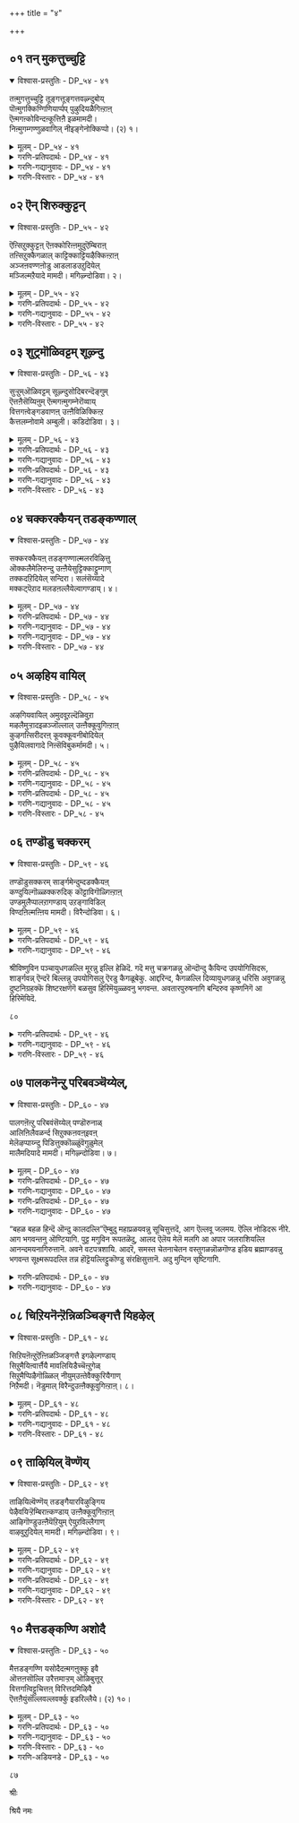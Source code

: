 +++
title = "४"

+++

## ०१  तन् मुकत्तुच्चुट्टि

<details open><summary>विश्वास-प्रस्तुतिः - DP_५४ - ४१</summary>

तऩ्मुगत्तुच्चुट्टि तूङ्गत्तूङ्गत्तवऴ्न्दुबोय्  
पॊऩ्मुगक्किण्गिणियार्प्पप् पुऴुदियळैगिऩ्ऱाऩ्  
ऎऩ्मगऩ्कोविन्दऩ्कूत्तिऩै इळमामदी।  
निऩ्मुगम्गण्णुळवागिल् नीइङ्गेनोक्किप्पो। (२) १।
</details>

<details><summary>मूलम् - DP_५४ - ४१</summary>

तऩ्मुगत्तुच्चुट्टि तूङ्गत्तूङ्गत्तवऴ्न्दुबोय्  
पॊऩ्मुगक्किण्गिणियार्प्पप् पुऴुदियळैगिऩ्ऱाऩ्  
ऎऩ्मगऩ्कोविन्दऩ्कूत्तिऩै इळमामदी।  
निऩ्मुगम्गण्णुळवागिल् नीइङ्गेनोक्किप्पो। (२) १।
</details>

<details><summary>गरणि-प्रतिपदार्थः - DP_५४ - ४१</summary>

तन्=तन्न, मुकत्तु=मुखद मेलण, चुट्टि=चुट्टिबॊट्टु, तूङ्ग=अलुगाडुत्ता\(अल्लाडुत्ता\), तूङ्ग=अल्लाडुत्ता इरलागि, पॊन्=हॊळॆयुव चिन्नद, मुकम्=मुखद, किण् किणि=किङ्किणिगळु, आर् प्प=सद्दुमाडुत्ता इरलागि, तवऴ्न्दु=तॆवळिकॊण्डु, पोय्=\(अङ्गळक्कॆ\)होगि, पुऴुदि=बीदियमण्णन्नु, अळैकिन्ऱान्=अळॆयुत्तिद्दानॆ, मा=मनोहरनाद, इळ=बाल\(ऎळॆय\)मदी=चन्द्रने, निन्=निनगॆ, मुकम्=मुखवू , कण्=कण्णुगळू, उळवाहिल्=इरुवुदादरॆ, ऎन्=नन्न, मगन्=मगनाद, कोविन्दन्= गोविन्दन, कूत्तिनै=बालचेष्टॆगळन्नु, नी=नीनु, इङ्गे=इल्लिये, नोक्कि=नोडि, पो=मुन्दॆ होगु.
</details>

<details><summary>गरणि-गद्यानुवादः - DP_५४ - ४१</summary>

तन्न मुखद मेलण चुट्टिबॊट्टु इत्त अत्त अल्लाडुत्ता इरलागि, हॊलॆयुव चिन्नद मुखवुळ्ळ किङ्किणिगळू सद्दु माडुत्ता इरलागि, तॆवळिकॊण्डु अङ्गळक्कॆ होगि बीदिय मण्णन्नु अळॆयुत्ता इद्दानॆ. मनोहरनाद बालचन्द्रने निनगॆ मुखवू कण्णुगळू इरुवुदादरॆ, नन्न मग गोविन्दन बाळचेष्तॆगळन्नु नीनु इल्लिये नोडि\(मुन्दक्कॆ\) होगु.\(१\)
</details>

<details><summary>गरणि-विस्तारः - DP_५४ - ४१</summary>

७१

मगुविन ऒन्दॊन्दु चलनॆयू नोडुववरिगॆ हर्ष तरुत्तदॆ.

मगुविन ऒन्दॊन्दु चलनॆयू नोडुववरिगॆ हर्ष तरुत्तदॆ. तॊट्टिलल्लि मलगिद्दु, अल्लिये कैगळन्नाडिसुवुदु कालु बडियुवुदु, मग्गुलागुवुदु, तलॆकुत्तिगॆगळन्नु चलिसुवुदु, नगुवुदु-मुन्तागवॆल्ल प्रारम्भद चलनॆगळु. कविदु तलॆयॆत्तुवुदु अवुगळ हिन्दॆये बरुवुदु. अदरल्लि तॆवळुवुदु ,मॊदलनॆय चलनॆ. मगु आग तन्न हॊट्टॆ, मुङ्गैगळु, मॊणकालुगळु अथवा कालबॆरळुगळन्नु उपयोगिसिकॊळ्ळुत्तदॆ. मगुविन चलनॆगू अदर बॆळ्वणीगॆगॆऊ ऎन्दरॆ वयस्सिगू निकट सम्बन्धविदॆ ऎन्नुत्तारॆ.

ई पाशुरदल्लि मगुवाद कृष्ण तॆवळलु मॊदलिट्टिद्दानॆ. हणॆय मेलिरुव चुट्टिबॊट्टू, कालिन किङ्किणिगळू तम्मतम्म कॆलस मडलु मॊदलागिवॆ. मुखद मेलॆ बॊट्टु ओडाडुत्तिदॆ ऎन्दरॆ मगुतॆवळुव चलनॆयॊन्दिगॆ अदु हणॆय मेलॆ अत्त इत्त ओलाडुत्तदॆ, अदरिन्द मुखद कान्तिहॆच्चुत्तदॆ. नोडुवुदक्कॆ इदॊन्दु सॊगसु. कालिन किरुगॆज्जॆग्ळु इम्पागि सद्दु माडुत्तवॆ. चिन्नदिन्दागि अवुगळ कान्तियू आकर्षकवागिवॆ. हीगॆ नोडुववर कण्णिगू किविगू मत्तु मनस्सिगू हर्ष तरुत्तदॆ.

तॆवळुवुदन्नु कलित मगु मनॆयल्लि उळियुवुदिल्ल. अदु मनॆयिन्द आचॆय जगत्तन्नु नोडलु मॊदलु माडुत्तदॆ. हागॆये, मगुवाद कृष्ण तॆवळिकॊण्डु अङ्गळक्कॆ होगुत्तानॆ. कैगॆ अल्लि सिक्कुवुदु मण्णु, कल्लुगळु, कैगळल्लि हुडिमण्णन्नु हिडिहिडियागि ऎत्ति कॆळक्कॆ चॆल्लुवुदु. इदॊन्दु इष्टवाद आट मगुविगॆ. आऴ्वाररु इदन्नु मण्णु अळॆयुवुदु ऎन्नुत्तारॆ.

बालकृष्ण ई मण्णु अळॆयुव आटवन्नु नॆलदमेलॆ मनॆय अङ्गळदल्लि नडसुत्तिद्दानॆ. आकाशदल्लि बालचन्द्रनिद्दानॆ. शुक्लपक्श्जद चन्द्रनन्नु वृद्धिचन्द्र ऎन्नुत्तारॆ. ऎन्दरॆ दिनदिनक्कॆ बॆळॆयतक्कवनु ऎन्दर्थ. बालकृष्णनू हागॆये वृद्धिहॊन्दतक्कवनु; बॆळॆयतक्कवनु

७२-missing in Main Book.

७३

नभोङ्गणदल्लि बालचन्द्र, नन्दन अङ्गणदल्लि बालकृष्ण. इवरिब्बरू ईग जॊतॆ- आटदल्लि जॊतॆ. यशोदॆ बालचन्द्रनन्नु करॆदु हेळुत्ताळॆ-- चन्द्र, ईगले नन्न गोविन्दन आटवन्नु इल्लिये नोडि होगु”. भगवन्तन ई “मण्णाट” यारिगू सुलभवागि लभिसुवुदल्ल. पुण्यशालिगॆ मात्रवे. गोकुलक्कॆ आ पुण्यविदॆ. चन्द्रनिगू अदु लभिसलॆन्दु यशोदॆय आशॆ.
</details>

## ०२  ऎन् शिरुक्कुट्टन्

<details open><summary>विश्वास-प्रस्तुतिः - DP_५५ - ४२</summary>

ऎऩ्सिऱुक्कुट्टऩ् ऎऩक्कोरिऩ्ऩमुदुऎम्बिराऩ्  
तऩ्सिऱुक्कैगळाल् काट्टिक्काट्टियऴैक्किऩ्ऱाऩ्  
अञ्जऩवण्णऩोडु आडलाडउऱुदियेल्  
मञ्जिल्मऱैयादे मामदी। मगिऴ्न्दोडिवा। २।
</details>

<details><summary>मूलम् - DP_५५ - ४२</summary>

ऎऩ्सिऱुक्कुट्टऩ् ऎऩक्कोरिऩ्ऩमुदुऎम्बिराऩ्  
तऩ्सिऱुक्कैगळाल् काट्टिक्काट्टियऴैक्किऩ्ऱाऩ्  
अञ्जऩवण्णऩोडु आडलाडउऱुदियेल्  
मञ्जिल्मऱैयादे मामदी। मगिऴ्न्दोडिवा। २।
</details>

<details><summary>गरणि-प्रतिपदार्थः - DP_५५ - ४२</summary>

ऎन्=नन्न\(यशोदॆय\), चिरु=चिक्क, कुट्टन्=मगनाद, ऎनक्कु=ननगॆ, ओर्=अपरूपवाद, इन्=इनिदाद, अमुदु=अमृतसमाननाद, ऎम्=ननगॆ \(नमगॆ\), पिरान्=ऒडॆयनागि देवरादवनु, तन्=तन्न, शिरु=पुट्ट, कैगळाल्=कैगळिन्द, काट्टि काट्टि=तोरिसितोरिसि, अऴैक्किन्ऱान्=\(निन्नन्नु\)करॆयुत्तिद्दानॆ. मा=सुन्दरनाद, मदी=चन्दिरने, अञ्जनवण्णनोडु= काडीगॆय बण्णदवनॊडनॆ, आडल्=आटवन्नु, आड=आडलु, उऱुदि येल्= इष्टवुळ्ळवनादरॆ, मञ्जिल्=मोडदल्लि, मऱैयादे=मरॆयागबेड, महिऴ्न्दु= आसक्तियिन्द\(आनन्ददिन्द\), ओडिवा=ओडि बा.
</details>

<details><summary>गरणि-गद्यानुवादः - DP_५५ - ४२</summary>

नन्न चिक्क मगनाद ननगॆ ऒन्दु अपरूपवाद मधुरवाद \(इनिदाद\) अमृतसमाननाद, नन्न देवरादवनु तन्न पुट्ट कैगळिन्द तोरिसितोरिसि निन्नन्नु करॆयुत्तिद्दानॆ. सुन्दरनाद चन्दिरने काडिगॆय बण्णदवनॊन्दिगॆ आटवन्नाडलु इष्टवुळ्ळवनादरॆ, मोडदल्लि मरॆयागबेड; आसक्तियिन्द ओडि बा .\(२\)
</details>

<details><summary>गरणि-विस्तारः - DP_५५ - ४२</summary>

७४

मगुवन्नु “देवरु”ऎन्दु भाविसि हागॆये नडॆदुकॊळ्ळुवुदु नम्मल्लिन सम्फ्रदाय; नम्म नाडिन संस्कृति.

सृष्टियल्लि दिनदिनवू हॊसहॊसरीतियल्लि आश्चर्यवन्नू आनन्दवन्नू तरुव वस्तुगळु हेरळवागिवॆ. चन्द्र अन्थ वस्तुगळल्लि ऒन्दु. अदर आकर्षणॆ ऎल्लर मेलॆयू इदॆ. चन्द्रनन्नु नोडि नलियद मनुष्यरिल्लवॆन्नबहुदु.

पुट्ट मगुवन्नु कङ्कुळल्लि ऎत्तिकॊण्डु, बॆळदिङ्गळ सञ्जॆगळल्लि चन्द्रनन्नु मगुविगॆ तोरिसुत्ता “चन्दमाम, बाबा” ऎन्दु करॆयुवुदु तायन्दिर वाडिकॆ. सृष्टिय ऒन्दु वस्तुवन्नु मगुविगॆ परिचय माडिकॊडलॆन्दो\!

चन्द्र बॆळगुववनु. बॆळकिन स्वरूपवे कृष्णनादरो “काडिगॆय बण्णदवनु” इवनॊन्दिगॆ आटवाडलु इष्टवुळ्ळवनादरॆ, चन्द्रने, ओडि बा ऎन्नुत्ताळॆ तायि यशोदॆ. बॆळकिगू कत्तलॆगू \(काडिगॆगू\) ऎष्टुमट्टिन स्नेह सम्बन्धगळिवॆ ऎम्बुदु ऎल्लरिगू तिळिद विषय. आदरॆ, कत्तलिन अन्तराळदल्लि बॆळकु अडगिदॆयॆन्दू, अदरिन्दले मिक्क ऎल्ल प्रकटवाद बॆळकुगळु ऎन्दू इल्लि सूचनॆ इरबहुदे? अथवा, मगु हेगॆ इरलि, अदक्कू चन्द्रनिगू यावागलू जोडि ऎन्दु सूचिसुवुदे?
</details>

## ०३  शुट्रमॊळिवट्टम् शूऴ्न्दु

<details open><summary>विश्वास-प्रस्तुतिः - DP_५६ - ४३</summary>

सुऱ्ऱुम्ऒळिवट्टम् सूऴ्न्दुसोदिबरन्दॆङ्गुम्  
ऎत्तऩैसॆय्यिऩुम् ऎऩ्मगऩ्मुगम्नेरॊव्वाय्  
वित्तगऩ्वेङ्गडवाणऩ् उऩ्ऩैविळिक्किऩ्ऱ  
कैत्तलम्नोवामे अम्बुली। कडिदोडिवा। ३।
</details>

<details><summary>मूलम् - DP_५६ - ४३</summary>

सुऱ्ऱुम्ऒळिवट्टम् सूऴ्न्दुसोदिबरन्दॆङ्गुम्  
ऎत्तऩैसॆय्यिऩुम् ऎऩ्मगऩ्मुगम्नेरॊव्वाय्  
वित्तगऩ्वेङ्गडवाणऩ् उऩ्ऩैविळिक्किऩ्ऱ  
कैत्तलम्नोवामे अम्बुली। कडिदोडिवा। ३।
</details>

<details><summary>गरणि-प्रतिपदार्थः - DP_५६ - ४३</summary>

अम्बुली=चन्दिरने, ऒळि=तेजस्सिन, वट्टम्=मण्डलवु, शुट्रम्=सुत्तलू, शूऴ्न्दु=आवरिसि, चोदि=ज्योति
</details>

<details><summary>गरणि-गद्यानुवादः - DP_५६ - ४३</summary>

७५
</details>

<details><summary>गरणि-प्रतिपदार्थः - DP_५६ - ४३</summary>

ऎङ्गुम्=ऎल्लॆल्लियू, परन्दु=हरडि, ऎत्तनै=ऎष्टु रीतियल्लि, शॆय्यिलुम्=अलङ्कार माडिकॊण्डरू सह, ऎन्=नन्न, मगन्=मगन, मुकम्=मुखमण्डलक्कॆ, नेर्=समनागि, ऒव्वाय्=होलिकॆ बरलारॆ\(होललारॆ\), वित्तकन्=विस्मयकारकनागि, वेङ्गडम्= तिरुपति बॆट्टद मेलॆ, वाणन्= वासिसुववनाद \(नन्न मगनु\), उन्नै=निन्नन्नु, विळिक्किन्ऱ=करॆयुत्तिरुव, कैतलम्=हस्तवु, नोवामे=नोवागदॆये, कडिदु=बेग, ओडिवा=ओडि बा.
</details>

<details><summary>गरणि-गद्यानुवादः - DP_५६ - ४३</summary>

अम्बुलिये, निन्न तेजस्सिन मण्डलवन्नु ज्योतियिन्द सुत्तलू आवरिसि, प्रकाशवन्नु ऎल्लॆल्लू हरडि ऎष्टॆष्टु रीतियल्लि अलङ्करिसिकॊण्डरू सह, नन्न मगन मुखमण्डलक्कॆ समनागि होलिकॆ बरलारॆ. विस्मयकारकनागि तिरुमलै मेलॆ वासिसुववनाद नन्न ई मगनु निन्नन्नु करॆयुत्तिरुव हस्तक्कॆ नोवागदॆ इरुवन्तॆ बेग ओडि बा.\(३\)
</details>

<details><summary>गरणि-विस्तारः - DP_५६ - ४३</summary>

अन्दवाद दुण्डु मुखवन्नु चन्द्रनिगॆ होलिसुवुदु वाडिकॆ. चन्द्रन मुख दुण्डु, तेजोमय. अवन सौम्य तेजस्सु अवन सुत्तलू आवरिसिरुत्तदॆ. अवनु तन्न प्रकाशवन्नु ऎल्लकडॆयू हरडुत्तानॆ. चन्द्रन बॆळकु बिद्द कडॆयन्नॆल्ला, वस्तुगळन्नॆल्ला सुन्दरवागि मूडुत्तदॆ. चन्द्रनिगॆ इष्टॆल्ल विशेषणगळिद्दरू यशोदॆयॆन्नुत्ताळॆ; “चन्द्रा, नन्न मगन मुखमण्डलवन्नु नोडु. नीनॆन्दिगू अवनिगॆ समनागलारॆ. निनगॆ कारणगॊत्तॆ? तिरुमलॆय ऒडॆयनाद वॆङ्कटेश्वरने नन्न मगनागि अवतरिसिरुवुदरिन्द, अवन दिव्यसौन्दर्यवन्नु समतूगुववरू इल्ल; मीरिसुववरन्तू इल्लवे इल्ल”. भगवन्त कोटिकोटि मन्मथ सुन्दरनल्लवे\!

७६
</details>

## ०४  चक्करक्कैयन् तडङ्कण्णाल्

<details open><summary>विश्वास-प्रस्तुतिः - DP_५७ - ४४</summary>

सक्करक्कैयऩ् तडङ्गण्णाल्मलरविऴित्तु  
ऒक्कलैमेलिरुन्दु उऩ्ऩैयेसुट्टिक्काट्टुम्गाण्  
तक्कदऱिदियेल् सन्दिरा। सलंसॆय्यादे  
मक्कट्पॆऱाद मलडऩल्लैयेल्वागण्डाय्। ४।
</details>

<details><summary>मूलम् - DP_५७ - ४४</summary>

सक्करक्कैयऩ् तडङ्गण्णाल्मलरविऴित्तु  
ऒक्कलैमेलिरुन्दु उऩ्ऩैयेसुट्टिक्काट्टुम्गाण्  
तक्कदऱिदियेल् सन्दिरा। सलंसॆय्यादे  
मक्कट्पॆऱाद मलडऩल्लैयेल्वागण्डाय्। ४।
</details>

<details><summary>गरणि-प्रतिपदार्थः - DP_५७ - ४४</summary>

चक्करक्कैयन्=चक्रवन्नु कैयल्लि हिडिदवनाद \(चक्रपाणियाद\)-बालकृष्णनु, ऒक्कलै=सॊण्टद, मेल्=मेलॆ, इरुन्दु=इद्दुकॊण्डु, तड=विशालवाद, कण्णाल्=कण्णुगळिन्द, मलर=अरळिसि, विऴित्तु=गमनिसि, उन्नैये=निन्नन्ने, चुट्टि=गुरुतिट्टु, काट्टुम् काण्=तोरिसुत्तिद्दानॆ, काणॆया, चन्दिरा=चन्दिरन्,तक्कदु=युक्कवादद्दु यावुदॆन्दु, अऱिदियेल्=अरितवनादरॆ, मक्कळ्=मक्कळन्नु, पॆऱाद=हडॆयद \(पडॆयद\), मलडन्=गॊड्डु, अल्लैयेल्=अल्लदिद्दरॆ, चलम्=छलवन्नु\(हटवन्नु\), शॆय्यादे=माडदॆ, वाकण्डाय्=बा, कण्डॆया?
</details>

<details><summary>गरणि-गद्यानुवादः - DP_५७ - ४४</summary>
<details><summary>गरणि-प्रतिपदार्थः - ५८</summary>
</details>

चक्रवन्नु कैयल्लि हिडिदवनाद इवनु \(नन्न=यशोदॆय\)सॊन्तद मेलिद्दुकॊण्डु, विशालवाद कण्णुगळन्नु अरळिसि निन्नन्ने गमनिसुत्ता गुरुतिट्टु तोरिसुत्तिद्दानॆ काणॆया? चन्दिरने युक्तवादद्दु यावुदॆन्दु नीनु अरितवनादरॆ, मक्कळन्नु हडॆयद गॊड्डू अल्लदिद्दरॆ, हटमाडदॆ बा, कण्डॆया.\(४\)
</details>

<details><summary>गरणि-गद्यानुवादः - DP_५७ - ४४</summary>

मगुवाद कृष्णन कैयल्लि शङ्ख चक्रगळ रेखॆगळु शोभिसुत्तिवॆ ऎन्दु हिन्दिन ऒन्दु पाशुरदल्लि हेळलागिदॆ. अल्लदॆ, चक्रायुधवन्नु बलगैयल्लि धरिसिरुव श्रीमन्नारायणने कृष्णनागि अवतरिसिरुवुदरिन्द इवनु “चक्रपाणि”- चक्रवन्नु कैयल्लि हिडिदवनु.
</details>

<details><summary>गरणि-विस्तारः - DP_५७ - ४४</summary>

प्रकृति यावागलू सुन्दर, आकर्षणीय. अदरल्लि

७७

तेजोगोळगळाद सूर्य, चन्द्ररु ऎल्लरिगू आकर्षणीय. मक्कळिगू सह चन्द्रनॆन्दरॆ प्रीति, आह्लाद. अवनन्नु नोडबेकॆन्दु कुतूहल, आशॆ. ई कारणदिन्दले मगुवाद कृष्णनू सह “तन्न विशालवाद कण्णुगळन्नु अरळिसि, चन्द्रनन्ने गमनिसुत्ता गुरुतिट्टु नोडुत्तिद्दानॆ”-ऎन्नुत्ताळॆ यशोदॆ.

तमगॆ बेकादद्दु बरदिद्दरॆ हटमाडुववरु मक्कळु. हिरियरॆन्निसिदवरु मक्कळ इङ्गितवन्नु अरियतक्कवरु. मक्कळ आशॆयन्नु पूर्णगॊळिसुवुदु, अवरन्नु सन्तोषपडिसुवुदु मक्कळन्नु हॆत्तवरिगॆ तिळिद विषय. गॊड्डु मनुष्यरिगॆ करुणॆ कनिकरगळु कडमॆ ऎन्नुत्तारॆ. आद्दरिन्द मक्कळ इङ्गितवन्नु अरियतक्कवरागि हिरियरु हट माडरु. मगु अष्टु आशॆयिन्द निन्न कडॆगे दृष्टियिट्टु नोडुत्तिद्दरॆ, बेग बन्दुबिडु चन्द्रने ऎन्नुत्ताळॆ यशोदॆ.
</details>

## ०५  अऴहिय वायिल्

<details open><summary>विश्वास-प्रस्तुतिः - DP_५८ - ४५</summary>

अऴगियवायिल् अमुदवूऱल्दॆळिवुऱा  
मऴलैमुऱ्ऱादइळञ्जॊल्लाल् उऩ्ऩैक्कूवुगिऩ्ऱाऩ्  
कुऴगऩ्सिरीदरऩ् कूवक्कूवनीबोदियेल्  
पुऴैयिलवागादे निऩ्सॆविबुकर्मामदी। ५।
</details>

<details><summary>मूलम् - DP_५८ - ४५</summary>

अऴगियवायिल् अमुदवूऱल्दॆळिवुऱा  
मऴलैमुऱ्ऱादइळञ्जॊल्लाल् उऩ्ऩैक्कूवुगिऩ्ऱाऩ्  
कुऴगऩ्सिरीदरऩ् कूवक्कूवनीबोदियेल्  
पुऴैयिलवागादे निऩ्सॆविबुकर्मामदी। ५।
</details>

<details><summary>गरणि-प्रतिपदार्थः - DP_५८ - ४५</summary>

अऴहिय=चॆलुवाद, वायिल्=बायियल्लि, ऊऱल्=ऊरुत्तिरुव जॊल्लु, अमुदम्=अमॄतक्किन्त, तॆळिवुऱा= हॆच्चु तिळियागि\(स्वादुवागि\)वागिरुवुदरिन्द, मुट्राद=ऒलियदिरुव, मऴलै=तॊदलु नुडिय, इळ=ऎळॆय, शॊल्लाल्=मातुगळिन्द, कुऴकन्=सुन्दरनाद शिरीतरन्=श्रीधरनाद
</details>

<details><summary>गरणि-गद्यानुवादः - DP_५८ - ४५</summary>

७८
</details>

<details><summary>गरणि-प्रतिपदार्थः - DP_५८ - ४५</summary>

मगु कृष्णनु, कूवक्कूव=निन्नन्नु बारॆन्दु कूगुत्तले इरुवाग, पुकर्=बिळिय तेजोमयवाद बण्णदिन्द बॆळगुव, मा=मनोहरनाद, मदी=चन्दिरने, नी=नीनु, पोदियेल्=\(अवन हत्तिरक्कॆ बरदन्तॆ\) होगुवॆयो आदरॆ, निन्=निन्न, चॆवि=किविगळल्लि, पुऴै=कॊळकु, गुग्गॆ, इल=इल्लदन्तॆ, आहादे=आगदे?
</details>

<details><summary>गरणि-गद्यानुवादः - DP_५८ - ४५</summary>

चॆलुवाद बायियल्लि ऊरुत्तिरुव जॊल्लु अमृतक्किन्त हॆच्चु तिळियागि \(स्वादुवागि\)इरुवुदरिन्द, बलियदिरुव तॊदलुनुडिय ऎळॆयमातु\(शब्द\)गळिन्द सुन्दरनू श्रीधरनू आद मगु कृष्णनु निन्नन्नु बारॆन्दु कूगुत्तले इरुवाग, तेजोमयवाद बिळिय बण्णदिन्द बॆळगुव चन्दिरने, नीनु अवन हत्तिरक्कॆ बरदन्तॆ होगुवॆयादरॆ, निन्न किविगळल्लि गुग्गॆ\(कॊळकु\) इल्लदन्तॆ आगदे?\(५\)
</details>

<details><summary>गरणि-विस्तारः - DP_५८ - ४५</summary>

चन्दिरने मगुविन बायल्लि जॊल्लु सुरियुत्तिदॆ. अदु शुद्धवागि तिळीयागिदॆ. बायिन्द ऒन्दॊन्दु शब्दवू हॊरडुत्तिदॆ. आदरॆ, अष्टु सुकभवागि अल्ल. ई स्थितियल्लि तॊदलुव मुद्दु शब्दगळिन्द निन्नन्नु मगु करॆयुत्तले इद्दानॆ. नीनु अवन करॆयन्नालिसियू हॊरटुहोगुवॆया? अलक्षिसि हागॆ हॊरटुहोगुवुदक्कॆ निन्न किवियल्लि एनादरू गुग्गॆ तुम्बिकॊण्डिदॆयो? अवन मुद्दु करॆ निन्न किविगॆ अदरिन्द सोकलिल्लवो? मगुविगॆ इष्टू श्रमकॊडबहुदे? निन्न किविगुग्गॆ इल्लदन्तॆ शुद्धवागिरबारदागित्ते?

ऎष्टू स्वाभाविक\! ऎष्टु पेचाट\! ऎन्थ अनुभवद हिन्नॆलॆ\!

“श्री”यन्नु वक्षदल्लि धरिसिरुवुदरिन्द अवनु श्रीधर; महवैष्णु. अवन अवतारवे ई मुद्दुमगु कृष्ण ऎन्दु नॆनपिगॆ तरुत्तिद्दारॆ आऴ्वाररु.

७९
</details>

## ०६  तण्डॊडु चक्करम्

<details open><summary>विश्वास-प्रस्तुतिः - DP_५९ - ४६</summary>

तण्डॊडुसक्करम् सार्ङ्गमेन्दुम्दडक्कैयऩ्  
कण्दुयिल्गॊळ्ळक्करुदिक् कॊट्टाविगॊळ्गिऩ्ऱाऩ्  
उण्डमुलैप्पालऱागण्डाय् उऱङ्गाविडिल्  
विण्दऩिल्मऩ्ऩिय मामदी। विरैन्दोडिवा। ६।
</details>

<details><summary>मूलम् - DP_५९ - ४६</summary>

तण्डॊडुसक्करम् सार्ङ्गमेन्दुम्दडक्कैयऩ्  
कण्दुयिल्गॊळ्ळक्करुदिक् कॊट्टाविगॊळ्गिऩ्ऱाऩ्  
उण्डमुलैप्पालऱागण्डाय् उऱङ्गाविडिल्  
विण्दऩिल्मऩ्ऩिय मामदी। विरैन्दोडिवा। ६।
</details>

<details><summary>गरणि-प्रतिपदार्थः - DP_५९ - ४६</summary>

तण्डॊडु=गदॆयन्नू, चक्करम्=चक्रवन्नू,शार्ङ्गर्ग्गम्=शार्ङ्ग\(वॆम्ब बिल्लन्नू\)वन्नू एन्दुम्=हिडिद, तडम्=हिरिमॆयिन्द कूडिद कैयन्=कैगळुळ्ळवनु, कण्=कण्णुगळन्नु, तुयिल् कॊळ्ळ=निद्दॆ माडलारदॆ हागॆये इट्टुकॊळ्ळलु, करुदि=उद्देशिसि, कॊट्टावि=आकळिकॆ, कॊळ् हिन्ऱान्=माडुत्तिद्दानॆ, उऱङ्गाविडिल्=निद्रिसदिद्दरॆ, उण्ड=कुडिद, मुलैप्पाल्=मॊलॆहालु, अऱा=अरगुवुदिल्ल, कण्डाय्=कण्डॆया, विण्=आकाशदल्लि, तनिल्=तनियागि\(स्वतन्त्रनागि\)एकान्तवागि, मन्निय=राजनन्तॆ, मा=हिरिमॆयुळ्ळ, मदी=चन्दिरने, विरैन्दु=बहुबेग, ओडिवा=ओडि बा
</details>

<details><summary>गरणि-गद्यानुवादः - DP_५९ - ४६</summary>

गदॆयन्नू, चक्रवन्नू शार्ङ्गवन्नू हिडिद हिरिमॆयिन्द कूडिद कैगळुळ्ळवनाद \(ई मगु-कृष्णनु\)कण्णुगळन्नु निद्दॆ मादलारदॆ हागॆये इट्टुकॊळ्ळुव उद्देशदिन्द आकळिसुत्तिद्दानॆ. इवनु निद्रिसदिद्दरॆ उण्ड मॊलॆहालु अरगुवुदिल्ल. कण्डॆया आकाशदल्लि तनियागि \(स्वतन्त्रनागि\) राजनन्तॆ हिरिमॆयुळ्ळ चन्दिरने बहुबेग ओडिबा.\(६\)
</details>

श्रीविष्णुविन पञ्चायुधगळल्लि मूरन्नु इल्लि हेळिदॆ. गदॆ मत्तु चक्रगळन्नु ऒन्दॊन्दु कैयिन्द उपयोगिसिदरू, शार्ङ्गवन्न् ऎन्दरॆ बिल्लन्नु उपयोगिसलु ऎरडु कैगळूबेकु. आद्दरिन्द, कैगळल्लि दिव्यायुधगळन्नु धरिसि अवुगळन्नु दुष्टनिग्रहक्कॆ शिष्टरक्षणॆगॆ बळसुव हिरिमॆयुळ्ळवनु भगवन्त. अवतारपुरुषनागि बन्दिरुव कृष्णनिगॆ आ हिरिमॆयिदॆ.

८०

<details><summary>गरणि-प्रतिपदार्थः - DP_५९ - ४६</summary>

“तुयिल् कॊळ्”-ऎम्बुदक्कॆ ऎरडु अर्थगळिवॆ. मेलॆ, अर्थ विवरणॆ कॊडुवाग अदर ऒन्दर्थवन्नुतॆगॆदुकॊण्डिदॆ. अदर इन्नॊन्दु अर्थ “निद्रिसु”ऎन्दु. ई अर्थवन्नु गमनिसिदरॆ, पाशुरद ऎरडनॆय सालिन अर्थवन्नु ई परियल्लि हेळबेकागुवुदु. “कण्=कण्णुगळन्नु, तुयिल् कॊळ्ळ=निद्रिसुवुदक्कागि मुच्चुव, करुदि=उद्देशदिन्द, कॊट्टावि=आकळिकॆ, कॊळ् हिन्ऱान्= माडुत्तिद्दानॆ \(निद्दॆगागि कण्णुगळन्नु मुच्चुव उद्देशदिन्द आकळिसुत्तिद्दानॆ\).
</details>

<details><summary>गरणि-गद्यानुवादः - DP_५९ - ४६</summary>

आकळिसुवुदु निद्दॆगॆ मुन्सूचनॆ इदु सामान्यवागि ऎल्लर अनुभवदल्लियू इरुव विषय. हॆच्चुहॆच्चागि आकळिसुत्ता कण्णुगळु मॆल्लमॆल्लगॆ मुच्चुत्ता बरुत्तवॆ.
</details>

<details><summary>गरणि-विस्तारः - DP_५९ - ४६</summary>

निद्दॆगू आहार जीर्णवागुवुदक्कू निकट सम्बन्धविदॆ. निद्दॆयिल्लदिद्दरॆ आहार अरगुवुदिल्ल.
</details>

## ०७  पालकनॆन्ऱु परिबवञ्चॆय्येल्,

<details open><summary>विश्वास-प्रस्तुतिः - DP_६० - ४७</summary>

पालगऩॆऩ्ऱु परिबवंसॆय्येल् पण्डॊरुनाळ्  
आलिऩिलैवळर्न्द सिऱुक्कऩवऩ्इवऩ्  
मेलॆऴप्पाय्न्दु पिडित्तुक्कॊळ्ळुंवॆगुळुमेल्  
मालैमदियादे मामदी। मगिऴ्न्दोडिवा। ७।
</details>

<details><summary>मूलम् - DP_६० - ४७</summary>

पालगऩॆऩ्ऱु परिबवंसॆय्येल् पण्डॊरुनाळ्  
आलिऩिलैवळर्न्द सिऱुक्कऩवऩ्इवऩ्  
मेलॆऴप्पाय्न्दु पिडित्तुक्कॊळ्ळुंवॆगुळुमेल्  
मालैमदियादे मामदी। मगिऴ्न्दोडिवा। ७।
</details>

<details><summary>गरणि-प्रतिपदार्थः - DP_६० - ४७</summary>

बालकन्=मगु, ऎन्ऱु=ऎन्दु, परिबवम्=अवमान \(अलक्ष्य\), शॆय्येल्= माडुवॆयादरॆ, पण्डु=बहळबहळ हिन्दॆ, ऒरुनाळ्=ऒन्दु कालदल्लि, आलिन्=आलद, इलै=ऎलॆय मेलॆ, वळर्न्द=बॆळॆद, अवन्=आ, चिऱुक्कन्=मगुवे, इवन्=इवनु, वॆहुळुम् एल्= कोपगॊण्डनॆन्दरॆ, मेल्= मेलक्कॆ, ऎऴ=ऎत्तरक्कॆ, पाय्न्दु=नॆगॆदु, \(ऎऴपाय्न्दु= ऒन्दे नॆगॆत नॆगॆदु\), पिडित्तुक्कॊळ्ळुम्=\(निन्नन्नु\) हिडिदुकॊण्डुबिडुत्तानॆ,
</details>

<details><summary>गरणि-गद्यानुवादः - DP_६० - ४७</summary>

८१
</details>

<details><summary>गरणि-प्रतिपदार्थः - DP_६० - ४७</summary>

मालै=ई परमपुरुषनन्नु , मदियादे=गौरविसदॆ, मा=मनोहरनाद, मदी=चन्दिरने, महिऴ्न्दु=हर्षदिन्द, ओडिवा=ओडि बा.
</details>

<details><summary>गरणि-गद्यानुवादः - DP_६० - ४७</summary>

इवनु बालकनॆन्दु अलक्ष्य\(असड्डॆ\)माडुवॆयादरॆ, बहळ बहळ हिन्दॆ ऒन्दु कालदल्लि आलद ऎलॆय मेलॆ बॆळॆदन्थ आ मगुवे इवनु. कोपगॊण्डनॆन्दरॆ, इवनु मेलक्कॆ ऒन्दे नॆगॆत नॆगॆदु निन्नन्नु हिडिदुकॊण्डुबिडुत्तानॆ. ई परमपुरुषनन्नु गौरविसदॆ, मनोहरनाद चन्द्रने, हर्षदिन्द ओडि बा.\(७\)
</details>

“बहळ बहळ हिन्दॆ ऒन्दु कालदल्लि”ऎम्बुदु महाप्रळयवन्नु सूचिसुत्तदॆ, आग ऎल्लवू जलमय. ऎल्लि नोडिदरू नीरे. आग भगवन्तनु ऒण्टियागि. पुट्ट मगुविन रूपतळॆदु, आलद ऎलॆय मेलॆ मलगि आ अपार जलराशियल्लि आनन्दमयनागिरुत्तानॆ. अवने वटपत्रशायि. आदरॆ, समस्त चेतनाचेतन वस्तुगळन्नॊळगॊण्ड इडिय ब्रह्माण्डवन्नु भगवन्त सूक्ष्मरूपदल्लि तन्न हॊट्टॆयल्लिट्टुकॊण्डु संरक्षिसुत्तानॆ. अदु मुन्दिन सृष्टिगागि.

<details><summary>गरणि-प्रतिपदार्थः - DP_६० - ४७</summary>

अवने, आ मगुविन रूपद भगवन्तने, ईग इवनागि ऎन्दरॆ, गोकुलदल्लि श्रीकृष्णनागि अवतरिसिद्दानॆ. इवनु निन्नन्नु कैतोरि करॆयुत्तिद्दानॆ. निनगॆ इदु सदवकाश. इवन सेवॆ माडुव समय दॊरकिदॆ. इदन्नु कळॆदुकॊळ्ळदॆ बे =ग बन्दु बिडु. इवनन्नु सन्तोषगॊळिसु. जोखॆ, इवनु बालकनॆन्दु इवनन्नु गौरविसदॆ कडॆगणिसबेड. इवनिगॆ कोप बन्दितॆन्दरॆ, ऒन्दे नॆगॆतदल्लि निन्नन्नु हिडिदुकॊण्डु बिट्टानु\!
</details>

<details><summary>गरणि-गद्यानुवादः - DP_६० - ४७</summary>

८२
</details>

## ०८  चिऱियनॆन्ऱॆन्निळञ्चिङ्गत्तै यिहऴेल्

<details open><summary>विश्वास-प्रस्तुतिः - DP_६१ - ४८</summary>

सिऱियऩॆऩ्ऱुऎऩ्ऩिळञ्जिङ्गत्तै इगऴेल्गण्डाय्  
सिऱुमैयिऩ्वार्त्तैयै मावलियिडैच्चॆऩ्ऱुगेळ्  
सिऱुमैप्पिऴैगॊळ्ळिल् नीयुम्उऩ्तेवैक्कुरियैगाण्  
निऱैमदी। नॆडुमाल् विरैन्दुउऩ्ऩैक्कूवुगिऩ्ऱाऩ्। ८।
</details>

<details><summary>मूलम् - DP_६१ - ४८</summary>

सिऱियऩॆऩ्ऱुऎऩ्ऩिळञ्जिङ्गत्तै इगऴेल्गण्डाय्  
सिऱुमैयिऩ्वार्त्तैयै मावलियिडैच्चॆऩ्ऱुगेळ्  
सिऱुमैप्पिऴैगॊळ्ळिल् नीयुम्उऩ्तेवैक्कुरियैगाण्  
निऱैमदी। नॆडुमाल् विरैन्दुउऩ्ऩैक्कूवुगिऩ्ऱाऩ्। ८।
</details>

<details><summary>गरणि-प्रतिपदार्थः - DP_६१ - ४८</summary>

निऱै=पूर्णनाद, मदी=चन्दिरने, ऎन्=नन्न\(यशोदॆय\), इळ=ऎळॆय, चिङ्गत्तै=सिंहवन्नु, चिऱियन्=चिक्कवनु, ऎन्ऱु=ऎन्दु, इहऴेळ्=कडॆगणिसबेड, कण्डाय्=कण्डॆया, चिऱुमैयिन्=ऎळॆतनद, वार्त्तैयै=मातन्नु\(विद्यमानवन्नु\), मावलि=महाबलि, इडै=हत्तिर, चॆन्ऱु=होगि, केळ्=केळु, चिऱिमै=अल्पतन ऎम्ब, पिऴै=तप्पन्नु, कॊळ्ळिल्=तिळिदॆयादरॆ, नीयुम्=नीनू सह, उन्=निन्न, तेवैक्कू=इष्टक्कॆ तक्क सेवॆगॆ? उरियै=योग्यनागुत्तीयॆ, काण्=तिळिदुको, नॆडुमाल्= सर्वाधिकनाद इवनु, विरैन्दु=आशॆयिन्द, उन्नै=निन्नन्नु, कूवुकिन्ऱान्=करॆयुत्तिद्दानॆ.
</details>

<details><summary>गरणि-गद्यानुवादः - DP_६१ - ४८</summary>

पूर्णचन्दिरने, नन्न ऎळसिङ्गवन्नु चिक्कवनॆन्दु कडॆगणिसबेड कण्डॆया. इवन ऎळॆतनद विद्यमानवन्नु महाबलिय बळिगॆ होगि केळु. इन्थवन विषयदल्लि निन्नदु अल्पतन ऎम्ब तप्पन्नु नीनु तिळिदॆयादरॆ, नीनू सह निन्न इष्टक्कॆ तक्कन्तॆ इवन सेवॆगॆ योग्यनाग्य्त्तीयॆ, तिळिदुको. सर्वाधिकनाद इवनु निन्नन्नु आशॆयिन्द करॆयुत्तिद्दानॆ. \(८\)
</details>

<details><summary>गरणि-विस्तारः - DP_६१ - ४८</summary>

शौर्य साहसगळिगॆ हॆसरॆत्तिद्दु सिंह. कृष्णनू हागॆये. ऎळॆयमगुविनल्ले वञ्चकियागि बन्द पूतनिय विषद मॊलॆयुण्डु अवळन्ने कॊन्द. तन्न मेलॆ हाय्दु कॊल्ललु बन्द शकटासुरनन्नु ऎळॆय कालन्नु झाडिसि ऒदॆदु कॊन्दु हाकिदनु. आद्दरिन्द अवनु ऎळॆयवनादरू अवनु सिंहवे. तायि यशोदॆ अवनन्नु “ऎळॆसिंह” ऎन्नुवुदु ऎन्नुवुदु ऒप्पुव हॆसरु.

८३

महाबलिय बळि सारि केळु- ऎम्बुदु वामनावतारद कतॆ. ऎळॆय वयस्सिन वटुवागि बलिचक्रवर्तिय बळिगॆ भगवन्त होद. मूरडि नॆलद दान बेडिद. कॊट्टॆनॆन्द बलि. कूडले वामननु त्रिविक्रमनागि बॆळॆद. तनगॆ बलि कॊट्ट दानदिन्दले अवनन्नु निग्रहिसिदनु. आ कतॆ इदु. ऎळॆतनदल्ले भगवन्त अद्भुत कार्यगळन्नॆसगिदनु. अवने इवनागि\(कृष्णनागि\)अवतरिसिरुवुदरिन्द, इवनू ऎळॆयुवनादरू सर्वाधिकने\!

भगवन्तन हिरिमॆयन्नु अरितुकॊळ्ळदवनु अल्पने सरि. चन्द्रनू सह मगुवाद कृष्णन हिरिमॆयन्नरियदिद्दरॆ, इवन करॆगॆ ओगॊडदिद्दरॆ, अवनदु अल्पतन. तन्नदु तप्पु ऎन्दु तिळिदुकॊण्डरॆ, अवन हॄदय शुद्धवागुत्तदॆ. आग अवनु भगवन्तन सेवॆगॆ योग्यनागुत्तानॆ. तनगॆ इष्टवाद सेवॆयन्नु आरिसिकॊण्डु अदन्नु अवनु बहळ चॆन्नागि माडुत्तानॆ.

आऴ्वाररु प्रतिदिनवू तमगॆ बहळ इष्टवाद हू तुलसिगळन्नु कट्टिद मालॆयन्नु भगवन्तनिगॆ समर्पिसुव सेवॆयन्नु आरिसिकॊण्डिद्दरु. तम्म सेवॆयिन्द भगवन्त सुप्रीतनागुवनॆम्ब पूर्णनम्भिकॆ अवरिगित्तु. स्वार्थविल्लदॆ माडुत्तिद्द भगवत्कैङ्कर्यक्कॆ अवरु हागॆ योग्यरागिद्दरु.
</details>

## ०९  ताऴियिल् वॆण्णॆय्

<details open><summary>विश्वास-प्रस्तुतिः - DP_६२ - ४९</summary>

ताऴियिल्वॆण्णॆय् तडङ्गैयारविऴुङ्गिय  
पेऴैवयिऱ्ऱॆम्बिराऩ्कण्डाय् उऩ्ऩैक्कूवुगिऩ्ऱाऩ्  
आऴिगॊण्डुउऩ्ऩैयॆऱियुम् ऐयुऱविल्लैगाण्  
वाऴवुऱुदियेल् मामदी। मगिऴ्न्दोडिवा। ९।
</details>

<details><summary>मूलम् - DP_६२ - ४९</summary>

ताऴियिल्वॆण्णॆय् तडङ्गैयारविऴुङ्गिय  
पेऴैवयिऱ्ऱॆम्बिराऩ्कण्डाय् उऩ्ऩैक्कूवुगिऩ्ऱाऩ्  
आऴिगॊण्डुउऩ्ऩैयॆऱियुम् ऐयुऱविल्लैगाण्  
वाऴवुऱुदियेल् मामदी। मगिऴ्न्दोडिवा। ९।
</details>

<details><summary>गरणि-प्रतिपदार्थः - DP_६२ - ४९</summary>

ताऴियिल्=गुडाणगळल्लि\(कूडिसिट्टिरुव\), वॆण्णॆय्=बॆण्णॆयन्नु, तड=दॊड्ड, कै=कैय, आर=तुम्ब, विऴुङ्गिय=नुङ्गिद, पेऴै=दॊड्डदाद
</details>

<details><summary>गरणि-गद्यानुवादः - DP_६२ - ४९</summary>

८४
</details>

<details><summary>गरणि-प्रतिपदार्थः - DP_६२ - ४९</summary>

वयिऱु=हॊट्टॆयुळ्ळ, ऎम्=नम्म, पिरान्=ऒडॆयनाद\(कृष्णनु\), उन्नै=निन्नन्नु, कूवुकिन्ऱान्=करॆयुत्तिद्दानॆ. इल्लवादरॆ,, आऴि=चक्रवन्नु, कॊण्डु=ऎत्तिकॊण्डु, उन्नै= निन्नन्नु, ऎऱियुम्=सुट्टुबिडुत्तानॆ, ऐपुऱवु=सन्देह, इल्लै=इल्ल, वाऴ=बदुकिरलु, उऱुदियेल्=इच्छिसुवॆयादरॆ, मा=मनोहरनाद, मदी=चन्दिरने, महिऴ्न्दु=हर्षदिन्द, ओडिवा= ओडि बा.
</details>

<details><summary>गरणि-गद्यानुवादः - DP_६२ - ४९</summary>

गुडाणगळल्लि कूडिसिट्टिरुव बॆण्णॆयन्नु दॊड्ड कैतुम्ब नुङ्गिद दॊड्ड हॊट्टॆयुळ्ळ नम्म ऒडॆयनाद कृष्णनु निन्नन्नु करॆयुत्तिद्दानॆ. इल्लदिद्दरॆ,\(नीनु बरदिद्दरॆ\), चक्रायुधवन्नु ऎत्तिकॊण्डु निन्नन्नु सुट्टुबिडुत्तानॆ. सन्देहवे इल्ल. बदुकिरलु इच्छिसुवॆयादरॆ, मनोहरनाद चन्दिरने हर्षदिन्द ओडिबा.\(९\)
</details>

<details><summary>गरणि-विस्तारः - DP_६२ - ४९</summary>

ई पाशुरदल्लि आऴ्वारर कृष्णन असामान्य लक्षणगळन्नु ऎत्ति तोरिसुत्तिद्दारॆ.

सामान्यवागि, मगुविगॆ हॆच्चु बॆण्णॆ तिन्निसुवुदिल्ल. आदरॆ, मगुवाद कृष्णनो, ताने बॆण्णॆ तिन्द. अदरल्लू कैतुम्ब ऎत्ति ऎत्तिकॊण्डु, हॊट्टॆ तुम्ब तिन्द.मनॆगळल्लि गॊल्लतियरु शेखरिसि इट्टिद्द भाण्डगळ तुम्बिट्टिद्द बॆण्नॆयन्नॆल्ला तॆगॆदु तॆगॆदु तिन्दुबिट्ट. आदरॆ, अवनिगॆ याव तॊन्दरॆयू आगलिल्ल. निजवागियू, अवनु दॊड्ड हॊट्टॆयवने\! इदु आश्चर्यकरवल्लवे?

कृष्ण मगुवादरू तन्न ऒन्दु विशिष्ट शक्तियन्नु तानु ऎल्लरिगू तोरिसिद्दानॆ. इन्नॊन्दु हॆच्चिन शक्ति. अप्रतिम शक्ति अवनल्लिदॆ. चन्द्र अवनॊडनॆ तडमाडदॆ आटक्कॆ बारॆनॆन्दरॆ, चक्रायुधदिन्द अवनन्नु सुट्टुबिडुवुदु खण्डित. बदुकुव इच्छ्ःऎ ऎल्लरिगू इरुत्तदॆ. चन्द्रनिगू आ इच्छॆयिद्दरॆ. अवनु हर्षदिन्द बेगनॆ ओडि बरबेकु.

८५
</details>

## १०  मैत्तडङ्कण्णि अशोदै

<details open><summary>विश्वास-प्रस्तुतिः - DP_६३ - ५०</summary>

मैत्तडङ्गण्णि यसोदैदऩ्मगऩुक्कु इवै  
ऒत्तऩसॊल्लि उरैत्तमाऱ्ऱम् ऒळिबुत्तूर्  
वित्तगऩ्विट्टुचित्तऩ् विरित्तदमिऴिवै  
ऎत्तऩैयुंसॊल्लवल्लवर्क्कु इडरिल्लैये। (२) १०।
</details>

<details><summary>मूलम् - DP_६३ - ५०</summary>

मैत्तडङ्गण्णि यसोदैदऩ्मगऩुक्कु इवै  
ऒत्तऩसॊल्लि उरैत्तमाऱ्ऱम् ऒळिबुत्तूर्  
वित्तगऩ्विट्टुचित्तऩ् विरित्तदमिऴिवै  
ऎत्तऩैयुंसॊल्लवल्लवर्क्कु इडरिल्लैये। (२) १०।
</details>

<details><summary>गरणि-प्रतिपदार्थः - DP_६३ - ५०</summary>

मै=काडिगॆयन्नु हच्चिद, तड=विशालवाद, कण्णि=कण्णुळ्ळवळाद, अशोदै=यशोदॆ, तन्=तन्न, मगनुक्कू=मगनिगॆ\(कृष्णनिगॆ\), ऒत्तन=नॆनपिगॆ बरुवन्तॆ, शॊल्लि=हेळि, उरैत्त=विवरिसिद, इवै माट्रम्= इवुगळन्नु मट्टिगॆ, ऒळि=प्रकाशपूर्णवाद, पुत्तूर्=श्रीविल्लिपुत्तूरिन, वित्तकन्=दासनाद, विट्टुचित्तन्= विष्णुचित्तनु, \(पॆरियाऴ्वाररु\), विरित्त=वर्णिसिद, तमिऴ्=तमिळु भाषॆय, इवै=ई हत्तु पाशुरगळन्नू,\(अथवा\) ऎत्तनैयुम्= साध्यवादष्टन्नू शॊल्ल= हेळलु, वल्लवर् क्कू= बल्लवरिगॆ, इडर्= दुःख सङ्कटगळु, इल्लैये= इल्लवे इल्ल.
</details>

<details><summary>गरणि-गद्यानुवादः - DP_६३ - ५०</summary>

काडिगॆ हच्चिद विशालवाद कण्णुगळुळ्ळवळाद यशोदॆ तन्न मगनाद कृष्णनिगॆ नॆनपिगॆ बरुवन्तॆ हेळि विवरिसिद इवुगळन्नु मट्टिगॆ तेजःपूर्णवाद श्रीविल्लिपुत्तूरिन दासनाद विष्णुचित्तनु वर्णिसिद तमिळु भाषॆय ई हत्तु पाशुरगळन्नू, इल्लवे साध्यवादष्टन्नू हेळलु बल्लवरिगॆ दुःखसङ्कटगळु इल्लवे इल्ल.\(१०\)
</details>

<details><summary>गरणि-विस्तारः - DP_६३ - ५०</summary>

इदु ई तिरुमॊऴिगॆ फलश्रुति. “यशोदॆ तन्न मगनाद कृष्णनिगॆ नॆनपिगॆ बरुवन्तॆ हेळि विवरिसिद इवुगळु....”- ऎन्दिदॆ. भगवन्तनिगॆ. अवन दिव्याद्भुत गुणविशेषगळन्नु पराकु हेळबेके? नॆनपिगॆ तन्दुकॊडबेके? स्वयं सर्वज्ञनल्लवॆ परमात्म अज्ञानिगळु तिळियुव अथवा बगॆयुव रीतियल्लि

८६

यशोदॆ कृष्णनिगॆ नॆनपु माडिकॊट्टळु ऎन्नबहुदेनो. आदरॆ, ऒन्दु विषयवेनो निज सामान्य मानवनु ई पाशुरगळ मूलक भगवन्तन कॆलवु विशिष्टवाद गुणगळन्नु मनवरिकॆ माडिकॊळ्ळबहुदु. विवरणॆ ऎष्टु सरळवो अष्टे सूक्ष्मवागि अनुभववन्नू वेदान्तवन्नू इवुगळल्लि वर्णिसि हेळलागिदॆ. इदन्नॆल्ल चॆन्नागि तिळिदुकॊळ्ळुववरिगॆ जनन मरणद दुःख सङ्कटगळिल्ल ऎन्नुत्तारॆ आऴ्वाररु.
</details>

<details><summary>गरणि-अडियनडे - DP_६३ - ५०</summary>

तन्, ऎन्, शुत्तु, शक्करम्, अऴहिय, तण्डु, पालकन्, शिऱियन्, ताऴि, मैत्त, उय्य
</details>

८७

श्रीः

श्रियै नमः
